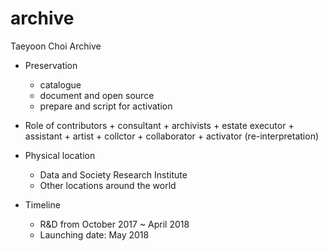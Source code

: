 # archive
Taeyoon Choi Archive

+ Preservation
	+ catalogue 
	+ document and open source 
  + prepare and script for activation

+ Role of contributors
		+ consultant
		+ archivists
		+ estate executor
		+ assistant 
		+ artist 
		+ collctor
		+ collaborator 
		+ activator (re-interpretation)  

+ Physical location 
   + Data and Society Research Institute 
   + Other locations around the world 
		
+ Timeline
   + R&D from October 2017 ~ April 2018
   + Launching date: May 2018 

